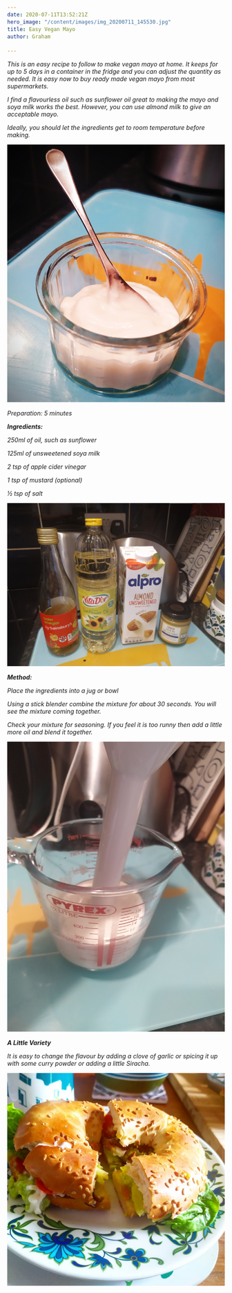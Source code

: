 ```yaml
---
date: 2020-07-11T13:52:21Z
hero_image: "/content/images/img_20200711_145530.jpg"
title: Easy Vegan Mayo
author: Graham

---
```

_This is an easy recipe to follow to make vegan mayo at home. It keeps for up to 5 days in a container in the fridge and you can adjust the quantity as needed. It is easy now to buy ready made vegan mayo from most supermarkets._

_I find a flavourless oil such as sunflower oil great to making the mayo and soya milk works the best. However, you can use almond milk to give an acceptable mayo._

_Ideally, you should let the ingredients get to room temperature before making._

![](/content/images/img_20200711_145530.jpg)

_Preparation: 5 minutes_

**_Ingredients:_**

_250ml of oil, such as sunflower_

_125ml of unsweetened soya milk_

_2 tsp of apple cider vinegar_

_1 tsp of mustard (optional)_

_½ tsp of salt_

![](/content/images/img_20200711_110824.jpg)

**_Method:_**

_Place the ingredients into a jug or bowl_

_Using a stick blender combine the mixture for about 30 seconds. You will see the mixture coming together._

_Check your mixture for seasoning. If you feel it is too runny then add a little more oil and blend it together._

![](/content/images/img_20200711_111345.jpg)

**_A Little Variety_**

_It is easy to change the flavour by adding a clove of garlic or spicing it up with some curry powder or adding a little Siracha._

![](/content/images/img_20200711_133736_677.jpg)